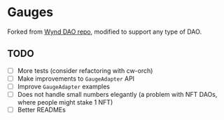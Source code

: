 # Gauges

Forked from [Wynd DAO repo](https://github.com/wynddao/wynddao), modified to support any type of DAO.

## TODO
- [ ] More tests (consider refactoring with cw-orch)
- [ ] Make improvements to `GaugeAdapter` API
- [ ] Improve `GaugeAdapter` examples
- [ ] Does not handle small numbers elegantly (a problem with NFT DAOs, where people might stake 1 NFT)
- [ ] Better READMEs
